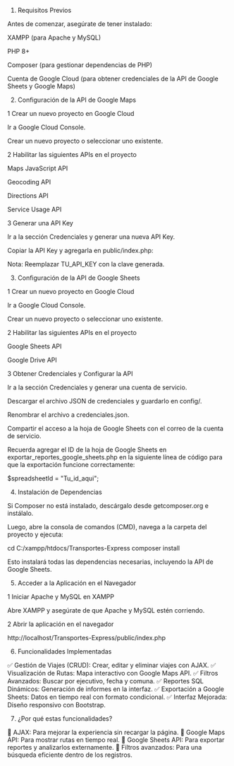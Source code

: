 
1. Requisitos Previos

Antes de comenzar, asegúrate de tener instalado:

XAMPP (para Apache y MySQL)

PHP 8+

Composer (para gestionar dependencias de PHP)

Cuenta de Google Cloud (para obtener credenciales de la API de Google Sheets y Google Maps)

 2. Configuración de la API de Google Maps

1️ Crear un nuevo proyecto en Google Cloud

Ir a Google Cloud Console.

Crear un nuevo proyecto o seleccionar uno existente.

2️ Habilitar las siguientes APIs en el proyecto

Maps JavaScript API

Geocoding API

Directions API

Service Usage API

3️ Generar una API Key

Ir a la sección Credenciales y generar una nueva API Key.

Copiar la API Key y agregarla en public/index.php:

<script src="https://maps.googleapis.com/maps/api/js?key=TU_API_KEY&libraries=places"></script>

Nota: Reemplazar TU_API_KEY con la clave generada.

 3. Configuración de la API de Google Sheets

1️ Crear un nuevo proyecto en Google Cloud

Ir a Google Cloud Console.

Crear un nuevo proyecto o seleccionar uno existente.

2️ Habilitar las siguientes APIs en el proyecto

Google Sheets API

Google Drive API

3️ Obtener Credenciales y Configurar la API

Ir a la sección Credenciales y generar una cuenta de servicio.

Descargar el archivo JSON de credenciales y guardarlo en config/.

Renombrar el archivo a credenciales.json.

Compartir el acceso a la hoja de Google Sheets con el correo de la cuenta de servicio.

 Recuerda agregar el ID de la hoja de Google Sheets en exportar_reportes_google_sheets.php en la siguiente línea de código para que la exportación funcione correctamente:

$spreadsheetId = "Tu_id_aqui";

 4. Instalación de Dependencias

Si Composer no está instalado, descárgalo desde getcomposer.org e instálalo.

Luego, abre la consola de comandos (CMD), navega a la carpeta del proyecto y ejecuta:

cd C:/xampp/htdocs/Transportes-Express
composer install

Esto instalará todas las dependencias necesarias, incluyendo la API de Google Sheets.

 5. Acceder a la Aplicación en el Navegador

1️ Iniciar Apache y MySQL en XAMPP

Abre XAMPP y asegúrate de que Apache y MySQL estén corriendo.

2️ Abrir la aplicación en el navegador

http://localhost/Transportes-Express/public/index.php

 6. Funcionalidades Implementadas

✅ Gestión de Viajes (CRUD): Crear, editar y eliminar viajes con AJAX.
✅ Visualización de Rutas: Mapa interactivo con Google Maps API.
✅ Filtros Avanzados: Buscar por ejecutivo, fecha y comuna.
✅ Reportes SQL Dinámicos: Generación de informes en la interfaz.
✅ Exportación a Google Sheets: Datos en tiempo real con formato condicional.
✅ Interfaz Mejorada: Diseño responsivo con Bootstrap.

7. ¿Por qué estas funcionalidades?

🔹 AJAX: Para mejorar la experiencia sin recargar la página.
🔹 Google Maps API: Para mostrar rutas en tiempo real.
🔹 Google Sheets API: Para exportar reportes y analizarlos externamente.
🔹 Filtros avanzados: Para una búsqueda eficiente dentro de los registros.
